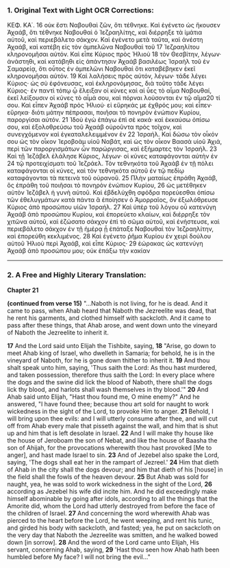 ### 1. Original Text with Light OCR Corrections:

ΚΕΦ. ΚΑ΄.
16 οὐκ ἔστι Ναβουθαὶ ζῶν, ὅτι τέθνηκε. Καὶ ἐγένετο ὡς ἤκουσεν
Ἀχαάβ, ὅτι τέθνηκε Ναβουθαὶ ὁ Ἰεζραηλίτης, καὶ διέρρηξε τὰ ἱμάτια αὐτοῦ, καὶ περιεβάλετο σάκχον. Καὶ ἐγένετο μετὰ ταῦτα,
καὶ ἀνέστη Ἀχαάβ, καὶ κατέβη εἰς τὸν ἀμπελῶνα Ναβουθαὶ τοῦ
17 Ἰεζραηλίτου κληρονομῆσαι αὐτόν. Καὶ εἶπε Κύριος πρὸς Ἠλιοὺ
18 τὸν Θεσβίτην, λέγων· ἀνάστηθι, καὶ κατάβηθι εἰς ἀπάντησιν Ἀχαάβ βασιλέως Ἰσραὴλ τοῦ ἐν Σαμαρείᾳ, ὅτι οὗτος ἐν ἀμπελῶνι Ναβουθαὶ ὅτι καταβέβηκεν ἐκεῖ κληρονομῆσαι αὐτόν.
19 Καὶ λαλήσεις πρὸς αὐτόν, λέγων· τάδε λέγει Κύριος· ὡς σὺ ἐφόνευσας, καὶ ἐκληρονόμησας, διὰ τοῦτο τάδε λέγει Κύριος· ἐν παντὶ
τόπῳ ᾧ ἔλειξαν οἱ κύνες καὶ αἱ ὗες τὸ αἷμα Ναβουθαί, ἐκεῖ λείξουσιν οἱ κύνες τὸ αἷμά σου, καὶ πόρναι λούσονται ἐν τῷ αἵμα20 τί σου. Καὶ εἶπεν Ἀχαάβ πρὸς Ἠλιού· εἰ εὕρηκάς με ἐχθρός
μου; καὶ εἶπεν· εὕρηκα· διότι μάτην πέπρασαι, ποιῆσαι τὸ πονηρὸν ἐνώπιον Κυρίου, παροργίσαι αὐτόν.
21 Ἰδοὺ ἐγὼ ἐπάγω ἐπὶ σὲ κακά· καὶ ἐκκαύσω ὀπίσω σου, καὶ ἐξολοθρεύσω τοῦ Ἀχαάβ
οὐροῦντα πρὸς τοῖχον, καὶ συνεγχόμενον καὶ ἐγκαταλελειμμένον ἐν
22 Ἰσραήλ. Καὶ δώσω τὸν οἶκόν σου ὡς τὸν οἶκον Ἱεροβοὰμ υἱοῦ
Ναβάτ, καὶ ὡς τὸν οἶκον Βαασὰ υἱοῦ Ἀχιά, περὶ τῶν παροργισμάτων ὧν παρώργισας, καὶ ἐξήμαρτες τὸν Ἰσραήλ.
23 Καὶ τῇ Ἰεζάβελ ἐλάλησε Κύριος, λέγων· οἱ κύνες καταφάγονται αὐτὴν ἐν
24 τῷ προτειχίσματι τοῦ Ἰεζράελ. Τὸν τεθνηκότα τοῦ Ἀχαὰβ ἐν τῇ
πόλει καταφάγονται οἱ κύνες, καὶ τὸν τεθνηκότα αὐτοῦ ἐν τῷ πεδίῳ καταφάγονται τὰ πετεινὰ τοῦ οὐρανοῦ.
25 Πλὴν ματαίως ἐπράθη Ἀχαάβ, ὃς ἐπράθη τοῦ ποιῆσαι τὸ πονηρὸν ἐνώπιον Κυρίου,
26 ὡς μετέθηκεν αὐτὸν Ἰεζάβελ ἡ γυνὴ αὐτοῦ. Καὶ ἐβδελύχθη σφόδρα πορεύεσθαι ὀπίσω τῶν ἐθελυγμάτων κατὰ πάντα ἃ ἐποίησεν
ὁ Ἀμορραῖος, ὃν ἐξωλόθρευσε Κύριος ἀπὸ προσώπου υἱῶν Ἰσραήλ.
27 Καὶ ὑπὲρ τοῦ λόγου οὗ κατενύγη Ἀχαάβ ἀπὸ προσώπου Κυρίου, καὶ ἐπορεύετο κλαίων, καὶ διέρρηξε τὸν χιτῶνα αὐτοῦ, καὶ ἐζώσατο σάκχον ἐπὶ τὸ σῶμα αὐτοῦ, καὶ ἐνήστευσε, καὶ
περιεβάλετο σάκχον ἐν τῇ ἡμέρᾳ ᾗ ἐπάταξε Ναβουθαὶ τὸν Ἰεζραηλίτην, καὶ ἐπορεύθη κεκλιμένος.
28 Καὶ ἐγένετο ῥῆμα Κυρίου ἐν χειρὶ δούλου αὐτοῦ Ἠλιοὺ περὶ Ἀχαάβ, καὶ εἶπε Κύριος·
29 ἑώρακας ὡς κατενύγη Ἀχαάβ ἀπὸ προσώπου μου; οὐκ ἐπάξω τὴν κακίαν

---

### 2. A Free and Highly Literary Translation:

**Chapter 21**

**(continued from verse 15)**
"...Naboth is not living, for he is dead. And it came to pass, when Ahab heard that Naboth the Jezreelite was dead, that he rent his garments, and clothed himself with sackcloth. And it came to pass after these things, that Ahab arose, and went down unto the vineyard of Naboth the Jezreelite to inherit it.

**17** And the Lord said unto Elijah the Tishbite, saying,
**18** "Arise, go down to meet Ahab king of Israel, who dwelleth in Samaria; for behold, he is in the vineyard of Naboth, for he is gone down thither to inherit it.
**19** And thou shalt speak unto him, saying, 'Thus saith the Lord: As thou hast murdered, and taken possession, therefore thus saith the Lord: In every place where the dogs and the swine did lick the blood of Naboth, there shall the dogs lick thy blood, and harlots shall wash themselves in thy blood.'"
**20** And Ahab said unto Elijah, "Hast thou found me, O mine enemy?" And he answered, "I have found thee; because thou art sold for naught to work wickedness in the sight of the Lord, to provoke Him to anger.
**21** Behold, I will bring upon thee evils: and I will utterly consume after thee, and will cut off from Ahab every male that pisseth against the wall, and him that is shut up and him that is left desolate in Israel.
**22** And I will make thy house like the house of Jeroboam the son of Nebat, and like the house of Baasha the son of Ahijah, for the provocations wherewith thou hast provoked [Me to anger], and hast made Israel to sin.
**23** And of Jezebel also spake the Lord, saying, 'The dogs shall eat her in the rampart of Jezreel.'
**24** Him that dieth of Ahab in the city shall the dogs devour; and him that dieth of his [house] in the field shall the fowls of the heaven devour.
**25** But Ahab was sold for naught, yea, he was sold to work wickedness in the sight of the Lord,
**26** according as Jezebel his wife did incite him. And he did exceedingly make himself abominable by going after idols, according to all the things that the Amorite did, whom the Lord had utterly destroyed from before the face of the children of Israel.
**27** And concerning the word wherewith Ahab was pierced to the heart before the Lord, he went weeping, and rent his tunic, and girded his body with sackcloth, and fasted; yea, he put on sackcloth on the very day that Naboth the Jezreelite was smitten, and he walked bowed down [in sorrow].
**28** And the word of the Lord came unto Elijah, His servant, concerning Ahab, saying,
**29** 'Hast thou seen how Ahab hath been humbled before My face? I will not bring the evil..."